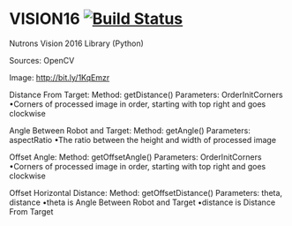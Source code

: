 # VISION16 [![Build Status](https://travis-ci.org/FRC125/VISION16.svg?branch=master)](https://travis-ci.org/FRC125/VISION16)

Nutrons Vision 2016 Library (Python)

Sources: OpenCV

Image:
http://bit.ly/1KqEmzr

Distance From Target:
	Method: getDistance()
	Parameters: OrderInitCorners
		•Corners of processed image in order, starting with top right and goes clockwise

Angle Between Robot and Target:
Method: getAngle()
	Parameters: aspectRatio
		•The ratio between the height and width of processed image

Offset Angle:
Method: getOffsetAngle()
	Parameters: OrderInitCorners
		•Corners of processed image in order, starting with top right and goes clockwise

Offset Horizontal Distance:
Method: getOffsetDistance()
	Parameters: theta, distance
		•theta is Angle Between Robot and Target
		•distance is Distance From Target
